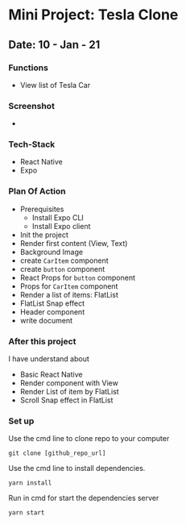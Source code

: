 # Mini Project: Tesla Clone

## Date: 10 - Jan - 21

### Functions

- View list of Tesla Car

### Screenshot

- <img src="" alt=""/>

### Tech-Stack

- React Native
- Expo

### Plan Of Action

- Prerequisites
  - Install Expo CLI
  - Install Expo client
- Init the project
- Render first content (View, Text)
- Background Image
- create `CarItem` component
- create `button` component
- React Props for `button` component
- Props for `CarItem` component
- Render a list of items: FlatList
- FlatList Snap effect
- Header component
- write document

### After this project

I have understand about

- Basic React Native
- Render component with View
- Render List of item by FlatList
- Scroll Snap effect in FlatList

### Set up

Use the cmd line to clone repo to your computer

```
git clone [github_repo_url]
```

Use the cmd line to install dependencies.

```
yarn install
```

Run in cmd for start the dependencies server

```
yarn start
```
